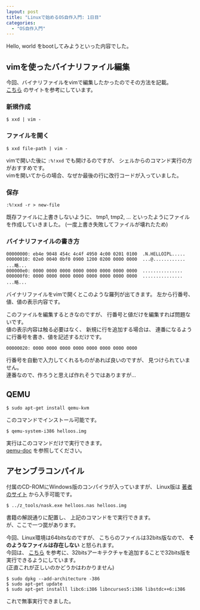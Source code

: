 ```yaml
---
layout: post
title: "Linuxで始めるOS自作入門: 1日目"
categories:
  - "OS自作入門"
---
```


Hello, world をbootしてみようといった内容でした。

## vimを使ったバイナリファイル編集

今回、バイナリファイルをvimで編集したかったのでその方法を記載。  
[こちら](https://vi.stackexchange.com/questions/343/how-to-edit-binary-files-with-vim)
のサイトを参考にしています。

### 新規作成

```shell
$ xxd | vim -
```

### ファイルを開く

```shell
$ xxd file-path | vim -
```

vimで開いた後に
`:%!xxd`
でも開けるのですが、
シェルからのコマンド実行の方がおすすめです。  
vimを開いてからの場合、なぜか最後の行に改行コードが入っていました。

### 保存

```
:%!xxd -r > new-file
```

既存ファイルに上書きしないように、
tmp1, tmp2, ...
といったようにファイルを作成していきました。
(一度上書き失敗してファイルが壊れたため)

### バイナリファイルの書き方

```
00000000: eb4e 9048 454c 4c4f 4950 4c00 0201 0100  .N.HELLOIPL.....
00000010: 02e0 0040 0bf0 0900 1200 0200 0000 0000  ...@............
...略...
000000e0: 0000 0000 0000 0000 0000 0000 0000 0000  ...............
000000f0: 0000 0000 0000 0000 0000 0000 0000 0000  ...............
...略...
```

バイナリファイルをvimで開くとこのような羅列が出てきます。
左から行番号、値、値の表示内容です。  

このファイルを編集するときなのですが、
行番号と値だけを編集すれば問題ないです。  
値の表示内容は触る必要はなく、
新規に行を追加する場合は、
連番になるように行番号を書き、値を記述するだけです。

```
00000020: 0000 0000 0000 0000 0000 0000 0000 0000
```

行番号を自動で入力してくれるものがあれば良いのですが、
見つけられていません。  
連番なので、作ろうと思えば作れそうではありますが…

## QEMU

```shell
$ sudo apt-get install qemu-kvm
```

このコマンドでインストール可能です。

```shell
$ qemu-system-i386 helloos.img
```

実行はこのコマンドだけで実行できます。  
[qemu-doc](https://qemu.weilnetz.de/doc/qemu-doc.html#pcsys_005fquickstart)
を参照してください。

## アセンブラコンパイル

付属のCD-ROMにWindows版のコンパイラが入っていますが、
Linux版は
[著者のサイト](http://hrb.osask.jp/)
から入手可能です。  

```shell
$ ../z_tools/nask.exe helloos.nas helloos.img
```

書籍の解説通りに配置し、
上記のコマンドをで実行できます。  
が、ここで一つ罠があります。

今回、Linux環境は64bitsなのですが、
こちらのファイルは32bits版なので、
**そのようなファイルは存在しない**
と怒られます。  
今回は、
[こちら](https://askubuntu.com/questions/454253/how-to-run-32-bit-app-in-ubuntu-64-bit)
を参考に、32bitsアーキテクチャを追加することで32bits版を実行できるようにしています。  
(正直これが正しいのかどうかはわかりません)

```shell
$ sudo dpkg --add-architecture -386
$ sudo apt-get update
$ sudo apt-get installl libc6:i386 libncurses5:i386 libstdc++6:i386
```

これで無事実行できました。
